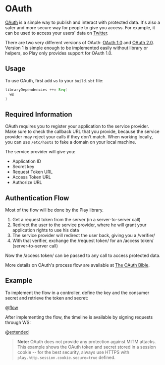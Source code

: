 <!--- Copyright (C) 2009-2018 Lightbend Inc. <https://www.lightbend.com> -->
# OAuth

[OAuth](https://oauth.net/) is a simple way to publish and interact with protected data. It's also a safer and more secure way for people to give you access. For example, it can be used to access your users' data on [Twitter](https://dev.twitter.com/oauth/overview/introduction).

There are two very different versions of OAuth: [OAuth 1.0](https://tools.ietf.org/html/rfc5849) and [OAuth 2.0](https://oauth.net/2/). Version 1 is simple enough to be implemented easily without library or helpers, so Play only provides support for OAuth 1.0.  

## Usage

To use OAuth, first add `ws`  to your `build.sbt` file:

```scala
libraryDependencies ++= Seq(
  ws
)
```

## Required Information

OAuth requires you to register your application to the service provider. Make sure to check the callback URL that you provide, because the service provider may reject your calls if they don't match. When working locally, you can use `/etc/hosts` to fake a domain on your local machine.

The service provider will give you:

* Application ID
* Secret key
* Request Token URL
* Access Token URL
* Authorize URL

## Authentication Flow

Most of the flow will be done by the Play library.

1. Get a request token from the server (in a server-to-server call)
2. Redirect the user to the service provider, where he will grant your application rights to use his data
3. The service provider will redirect the user back, giving you a /verifier/
4. With that verifier, exchange the /request token/ for an /access token/ (server-to-server call)

Now the /access token/ can be passed to any call to access protected data.

More details on OAuth's process flow are available at [The OAuth Bible](http://oauthbible.com/).

## Example

To implement the flow in a controller, define the key and the consumer secret and retrieve the token and secret:

@[flow](code/ScalaOAuthSpec.scala)

After implementing the flow, the timeline is available by signing requests through WS:

@[extended](code/ScalaOAuthSpec.scala)

> **Note:** OAuth does not provide any protection against MITM attacks.  This example shows the OAuth token and secret stored in a session cookie -- for the best security, always use HTTPS with `play.http.session.cookie.secure=true` defined.
